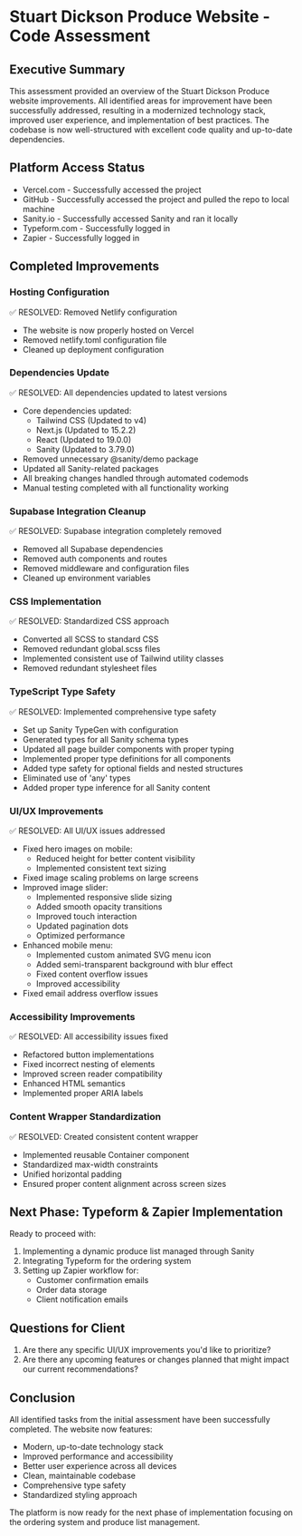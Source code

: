 # Stuart Dickson Produce Website - Code Assessment

## Executive Summary

This assessment provided an overview of the Stuart Dickson Produce website improvements. All identified areas for improvement have been successfully addressed, resulting in a modernized technology stack, improved user experience, and implementation of best practices. The codebase is now well-structured with excellent code quality and up-to-date dependencies.

## Platform Access Status

- Vercel.com - Successfully accessed the project
- GitHub - Successfully accessed the project and pulled the repo to local machine
- Sanity.io - Successfully accessed Sanity and ran it locally
- Typeform.com - Successfully logged in
- Zapier - Successfully logged in

## Completed Improvements

### Hosting Configuration

✅ RESOLVED: Removed Netlify configuration

- The website is now properly hosted on Vercel
- Removed netlify.toml configuration file
- Cleaned up deployment configuration

### Dependencies Update

✅ RESOLVED: All dependencies updated to latest versions

- Core dependencies updated:
  - Tailwind CSS (Updated to v4)
  - Next.js (Updated to 15.2.2)
  - React (Updated to 19.0.0)
  - Sanity (Updated to 3.79.0)
- Removed unnecessary @sanity/demo package
- Updated all Sanity-related packages
- All breaking changes handled through automated codemods
- Manual testing completed with all functionality working

### Supabase Integration Cleanup

✅ RESOLVED: Supabase integration completely removed

- Removed all Supabase dependencies
- Removed auth components and routes
- Removed middleware and configuration files
- Cleaned up environment variables

### CSS Implementation

✅ RESOLVED: Standardized CSS approach

- Converted all SCSS to standard CSS
- Removed redundant global.scss files
- Implemented consistent use of Tailwind utility classes
- Removed redundant stylesheet files

### TypeScript Type Safety

✅ RESOLVED: Implemented comprehensive type safety

- Set up Sanity TypeGen with configuration
- Generated types for all Sanity schema types
- Updated all page builder components with proper typing
- Implemented proper type definitions for all components
- Added type safety for optional fields and nested structures
- Eliminated use of 'any' types
- Added proper type inference for all Sanity content

### UI/UX Improvements

✅ RESOLVED: All UI/UX issues addressed

- Fixed hero images on mobile:
  - Reduced height for better content visibility
  - Implemented consistent text sizing
- Fixed image scaling problems on large screens
- Improved image slider:
  - Implemented responsive slide sizing
  - Added smooth opacity transitions
  - Improved touch interaction
  - Updated pagination dots
  - Optimized performance
- Enhanced mobile menu:
  - Implemented custom animated SVG menu icon
  - Added semi-transparent background with blur effect
  - Fixed content overflow issues
  - Improved accessibility
- Fixed email address overflow issues

### Accessibility Improvements

✅ RESOLVED: All accessibility issues fixed

- Refactored button implementations
- Fixed incorrect nesting of elements
- Improved screen reader compatibility
- Enhanced HTML semantics
- Implemented proper ARIA labels

### Content Wrapper Standardization

✅ RESOLVED: Created consistent content wrapper

- Implemented reusable Container component
- Standardized max-width constraints
- Unified horizontal padding
- Ensured proper content alignment across screen sizes

## Next Phase: Typeform & Zapier Implementation

Ready to proceed with:

1. Implementing a dynamic produce list managed through Sanity
2. Integrating Typeform for the ordering system
3. Setting up Zapier workflow for:
   - Customer confirmation emails
   - Order data storage
   - Client notification emails

## Questions for Client

1. Are there any specific UI/UX improvements you'd like to prioritize?
2. Are there any upcoming features or changes planned that might impact our current recommendations?

## Conclusion

All identified tasks from the initial assessment have been successfully completed. The website now features:

- Modern, up-to-date technology stack
- Improved performance and accessibility
- Better user experience across all devices
- Clean, maintainable codebase
- Comprehensive type safety
- Standardized styling approach

The platform is now ready for the next phase of implementation focusing on the ordering system and produce list management.
